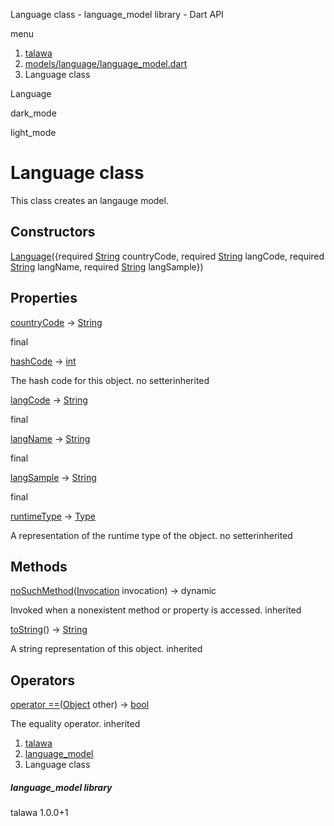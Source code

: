 




Language class - language\_model library - Dart API







menu

1. [talawa](../index.html)
2. [models/language/language\_model.dart](../file-___home_harshil_Desktop_open-source_palisadoes_talawa_lib_models_language_language_model/)
3. Language class

Language


dark\_mode

light\_mode




# Language class


This class creates an langauge model.


## Constructors

[Language](../file-___home_harshil_Desktop_open-source_palisadoes_talawa_lib_models_language_language_model/Language/Language.html)({required [String](https://api.flutter.dev/flutter/dart-core/String-class.html) countryCode, required [String](https://api.flutter.dev/flutter/dart-core/String-class.html) langCode, required [String](https://api.flutter.dev/flutter/dart-core/String-class.html) langName, required [String](https://api.flutter.dev/flutter/dart-core/String-class.html) langSample})




## Properties

[countryCode](../file-___home_harshil_Desktop_open-source_palisadoes_talawa_lib_models_language_language_model/Language/countryCode.html)
→ [String](https://api.flutter.dev/flutter/dart-core/String-class.html)

final

[hashCode](https://api.flutter.dev/flutter/dart-core/Object/hashCode.html)
→ [int](https://api.flutter.dev/flutter/dart-core/int-class.html)

The hash code for this object.
no setterinherited

[langCode](../file-___home_harshil_Desktop_open-source_palisadoes_talawa_lib_models_language_language_model/Language/langCode.html)
→ [String](https://api.flutter.dev/flutter/dart-core/String-class.html)

final

[langName](../file-___home_harshil_Desktop_open-source_palisadoes_talawa_lib_models_language_language_model/Language/langName.html)
→ [String](https://api.flutter.dev/flutter/dart-core/String-class.html)

final

[langSample](../file-___home_harshil_Desktop_open-source_palisadoes_talawa_lib_models_language_language_model/Language/langSample.html)
→ [String](https://api.flutter.dev/flutter/dart-core/String-class.html)

final

[runtimeType](https://api.flutter.dev/flutter/dart-core/Object/runtimeType.html)
→ [Type](https://api.flutter.dev/flutter/dart-core/Type-class.html)

A representation of the runtime type of the object.
no setterinherited



## Methods

[noSuchMethod](https://api.flutter.dev/flutter/dart-core/Object/noSuchMethod.html)([Invocation](https://api.flutter.dev/flutter/dart-core/Invocation-class.html) invocation)
→ dynamic


Invoked when a nonexistent method or property is accessed.
inherited

[toString](https://api.flutter.dev/flutter/dart-core/Object/toString.html)()
→ [String](https://api.flutter.dev/flutter/dart-core/String-class.html)


A string representation of this object.
inherited



## Operators

[operator ==](https://api.flutter.dev/flutter/dart-core/Object/operator_equals.html)([Object](https://api.flutter.dev/flutter/dart-core/Object-class.html) other)
→ [bool](https://api.flutter.dev/flutter/dart-core/bool-class.html)


The equality operator.
inherited



 


1. [talawa](../index.html)
2. [language\_model](../file-___home_harshil_Desktop_open-source_palisadoes_talawa_lib_models_language_language_model/)
3. Language class

##### language\_model library





talawa
1.0.0+1






